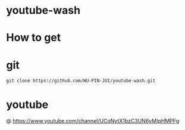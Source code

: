 # youtube-wash
# How to get
# git
    git clone https://github.com/WU-PIN-JUI/youtube-wash.git
# youtube
@ https://www.youtube.com/channel/UCqNytX1bzC3UN6yMIpHMPFg
